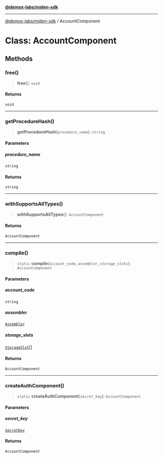 [**@demox-labs/miden-sdk**](../README.md)

***

[@demox-labs/miden-sdk](../README.md) / AccountComponent

# Class: AccountComponent

## Methods

### free()

> **free**(): `void`

#### Returns

`void`

***

### getProcedureHash()

> **getProcedureHash**(`procedure_name`): `string`

#### Parameters

##### procedure\_name

`string`

#### Returns

`string`

***

### withSupportsAllTypes()

> **withSupportsAllTypes**(): `AccountComponent`

#### Returns

`AccountComponent`

***

### compile()

> `static` **compile**(`account_code`, `assembler`, `storage_slots`): `AccountComponent`

#### Parameters

##### account\_code

`string`

##### assembler

[`Assembler`](Assembler.md)

##### storage\_slots

[`StorageSlot`](StorageSlot.md)[]

#### Returns

`AccountComponent`

***

### createAuthComponent()

> `static` **createAuthComponent**(`secret_key`): `AccountComponent`

#### Parameters

##### secret\_key

[`SecretKey`](SecretKey.md)

#### Returns

`AccountComponent`
